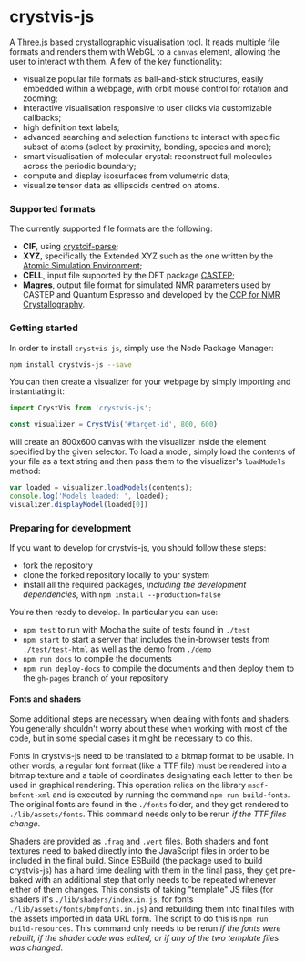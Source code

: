 # crystvis-js

A [Three.js](https://threejs.org/) based crystallographic visualisation tool. It reads multiple file formats and renders them with WebGL to a `canvas` element, allowing the user to interact with them. A few of the key functionality:

* visualize popular file formats as ball-and-stick structures, easily embedded within a webpage, with orbit mouse control for rotation and zooming;
* interactive visualisation responsive to user clicks via customizable callbacks;
* high definition text labels;
* advanced searching and selection functions to interact with specific subset of atoms (select by proximity, bonding, species and more);
* smart visualisation of molecular crystal: reconstruct full molecules across the periodic boundary;
* compute and display isosurfaces from volumetric data;
* visualize tensor data as ellipsoids centred on atoms.

### Supported formats 

The currently supported file formats are the following:

* **CIF**, using [crystcif-parse](https://github.com/stur86/crystcif-parse);
* **XYZ**, specifically the Extended XYZ such as the one written by the [Atomic Simulation Environment](https://wiki.fysik.dtu.dk/ase/);
* **CELL**, input file supported by the DFT package [CASTEP](http://www.castep.org/);
* **Magres**, output file format for simulated NMR parameters used by CASTEP and Quantum Espresso and developed by the [CCP for NMR Crystallography](https://www.ccpnc.ac.uk/).

### Getting started 

In order to install `crystvis-js`, simply use the Node Package Manager:

```bash
npm install crystvis-js --save
```

You can then create a visualizer for your webpage by simply importing and instantiating it:

```js
import CrystVis from 'crystvis-js';

const visualizer = CrystVis('#target-id', 800, 600)
```

will create an 800x600 canvas with the visualizer inside the element specified by the given selector. To load a model, simply load the contents of your file as a text string and then pass them to the visualizer's `loadModels` method:

```js
var loaded = visualizer.loadModels(contents);
console.log('Models loaded: ', loaded);
visualizer.displayModel(loaded[0])
```

### Preparing for development

If you want to develop for crystvis-js, you should follow these steps:

* fork the repository
* clone the forked repository locally to your system
* install all the required packages, *including the development dependencies*, with `npm install --production=false`

You're then ready to develop. In particular you can use:

* `npm test` to run with Mocha the suite of tests found in `./test`
* `npm start` to start a server that includes the in-browser tests from `./test/test-html` as well as the demo from `./demo`
* `npm run docs` to compile the documents
* `npm run deploy-docs` to compile the documents and then deploy them to the `gh-pages` branch of your repository

#### Fonts and shaders

Some additional steps are necessary when dealing with fonts and shaders. You generally shouldn't worry about these when working 
with most of the code, but in some special cases it might be necessary to do this.

Fonts in crystvis-js need to be translated to a bitmap format to be usable. In other words, a regular font format (like a TTF file)
must be rendered into a bitmap texture and a table of coordinates designating each letter to then be used in graphical rendering. This operation
relies on the library `msdf-bmfont-xml` and is executed by running the command `npm run build-fonts`. The original fonts are found in
the `./fonts` folder, and they get rendered to `./lib/assets/fonts`. This command needs only to be rerun *if the TTF files change*.

Shaders are provided as `.frag` and `.vert` files. Both shaders and font textures need to baked directly into the JavaScript files in order to be 
included in the final build. Since ESBuild (the package used to build crystvis-js) has a hard time dealing with them in the final pass, they get
pre-baked with an additional step that only needs to be repeated whenever either of them changes. This consists of taking "template" JS files (for
shaders it's `./lib/shaders/index.in.js`, for fonts `./lib/assets/fonts/bmpfonts.in.js`) and rebuilding them into final files with the 
assets imported in data URL form. The script to do this is `npm run build-resources`. This command only needs to be rerun *if the fonts were rebuilt, if the shader
code was edited, or if any of the two template files was changed*.
